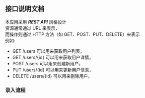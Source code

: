 ## 接口说明文档

本应用采用 ***REST API*** 风格设计<br>
资源通常通过 URL 来表示，<br>
而操作则通过 HTTP 方法（如 GET、POST、PUT、DELETE）来表示<br>
例如:<br>
+ GET /users 可以用来获取用户列表，
+ GET /users/{id} 可以用来获取用户详情，
+ POST /users 可以用来创建新用户，
+ PUT /users/{id} 可以用来更新用户信息，
+ DELETE /users/{id} 可以用来删除用户。

### 录入流程

### 
